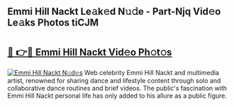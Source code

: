 ## Emmi Hill Nackt Le𝚊k𝚎d N𝚞𝚍e - Part-Njq Vid𝚎o Le𝚊ks Photos tiCJM

# <h2><a href="http://fb2mait.evod.top/?m=Emmi+Hill+Nackt">🔗 👉🔴 Emmi Hill Nackt Vid𝚎o Ph𝚘t𝚘s</a></h2>

[![Emmi Hill Nackt N𝚞d𝚎s](https://i.imgur.com/8V9OHl7.gif)](http://fb2mait.evod.top/?m=Emmi+Hill+Nackt)
Web celebrity Emmi Hill Nackt and multimedia artist, renowned for sharing dance and lifestyle content through solo and collaborative dance routines and brief videos. The public's fascination with Emmi Hill Nackt personal life has only added to his allure as a public figure. 

